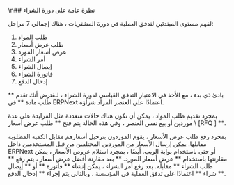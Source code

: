 \n## نظرة عامة على دورة الشراء

لفهم مستوى المبتدئين لتدفق العملية في دورة المشتريات ، هناك إجمالي 7 مراحل:

1. طلب ​​المواد
2. طلب ​​عرض أسعار
3. عرض أسعار المورد
4. أمر الشراء
5. إيصال الشراء
6. فاتورة الشراء
7. إدخال الدفع

بادئ ذي بدء ، مع الأخذ في الاعتبار التدفق القياسي لدورة الشراء ، لنفترض أنك تقدم ** طلب مادة ** في ERPNext اعتمادًا على العنصر المراد شراؤه.

بمجرد تقديم طلب المواد ، يمكن أن تكون هناك حالات متعددة مثل المزايدة على عدة موردين أو بيع نفس العنصر ، وفي هذه الحالة يتم فتح ** طلب عرض أسعار \ [RFQ \] **.

بمجرد رفع طلب عرض الأسعار ، يقوم الموردون بترحيل أسعارهم مقابل الكمية المطلوبة مقابلها. يمكن إرسال الأسعار من الموردين المختلفين من قبل المستخدمين داخل ERPNext أو حتى باستخدام بوابة الويب. أيضًا ، بمجرد استلام عروض الأسعار ، يمكن مقارنتها باستخدام ** عرض أسعار المورد. ** بعد مقارنة أفضل عرض أسعار ، يتم رفع ** طلب الشراء ** مقابله. بعد رفع أمر الشراء ، يمكن إنشاء ** فاتورة ** أو ** إيصال شراء ** اعتمادًا على تدفق العملية في المؤسسة ، وبالتالي يتم إجراء ** إدخال الدفع **.